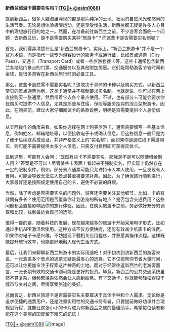 **新西兰旅游卡需要实名吗？[[TG💪+ @esim1088](https://t.me/s/esim1088)]**

提到新西兰，很多人脑海里浮现的都是那片纯净的土地、壮丽的自然风光和悠闲的生活节奏。无论是想体验极限运动，还是享受慢生活，新西兰都无疑是许多人心目中的理想旅行目的地之一。然而，在准备前往新西兰之前，不少游客会面临一个问题：去新西兰玩，是不是需要购买某种“旅游卡”？而这些卡是否需要实名制呢？

首先，我们得弄清楚什么是“新西兰旅游卡”。实际上，“新西兰旅游卡”并不是一个官方术语，而是指代一些专为游客设计的服务卡或通行证，比如景点通票（City Pass）、交通卡（Transport Card）或者一些旅游套餐卡等。这些卡通常包含新西兰各地热门景点的门票、交通服务以及其他附加优惠。它们能帮助游客节省时间和金钱，是很多游客在新西兰旅行时的必备工具。

那么，这些卡到底需不需要实名呢？这取决于具体的卡种以及购买方式。以新西兰常见的景点通票为例，这类卡通常并不强制要求实名制。也就是说，你可以在网上直接购买一张通票，然后带着它去各个景点使用。不过，也有部分卡可能会要求你在购买时提供个人信息，尤其是那些与住宿、保险等服务挂钩的综合型旅游卡。因此，在购买前，建议大家仔细阅读卡的条款说明，明确是否需要提供个人身份信息。

从实际操作的角度来看，如果你选择在网上购买旅游卡，通常需要填写一些基本信息，例如姓名、邮箱地址等，以便接收电子卡或确认信息。但这些信息一般只是为了便于后续联系或验证，并非严格意义上的“实名制”。而如果你是通过线下渠道购买，则可能不需要提供太多个人信息，只需支付费用即可获得实体卡。

说到这里，可能有人会问：“既然有些卡不需要实名，那我是不是可以随便借给别人用？”答案是不可以！尽管某些卡表面上看起来不强制实名，但实际上仍然存在一定的限制条件。例如，部分景点通票可能只允许持卡人本人使用，一旦发现有人冒用，可能会导致无法进入景点甚至被要求补票。因此，为了确保旅行顺利进行，大家最好还是按照规定使用自己的卡，避免不必要的麻烦。

当然，除了考虑是否需要实名的问题外，游客还需要关注其他细节。比如，卡的有效期有多长？使用范围是否覆盖你计划游览的所有地点？是否包含交通费用？这些问题都会直接影响到你的旅行体验。因此，在购买旅游卡之前，务必做好充分的调查和比较，找到最适合自己的选项。

值得一提的是，随着科技的发展，现在越来越多的旅游卡开始采用电子形式，比如通过手机APP激活后使用。这种方式不仅方便快捷，还能有效减少纸质卡的浪费。如果你对电子卡感兴趣，不妨提前下载相关应用程序，并熟悉其操作流程。这样既能提升旅行效率，也能更好地融入现代生活方式。

最后，让我们来聊聊新西兰旅游卡的实际用途吧！对于初次到访新西兰的游客来说，一张涵盖多个景点的通票无疑是最省心的选择。它不仅能帮你节省大量时间，还可以让你更加专注于探索这片神奇的土地。而对于经常往返新西兰的老游客而言，一张长期有效的交通卡则可能是更好的投资。毕竟，新西兰的公共交通系统虽然不算复杂，但频繁换乘依然会让人感到疲惫。有了交通卡，你就能够轻松穿梭于城市与乡村之间，尽情享受旅途的美好。

总而言之，新西兰旅游卡是否需要实名主要取决于具体卡种和个人需求。无论你是追求便捷的通票用户，还是注重实用性的交通卡持有者，只要提前做好功课并合理规划行程，就能让这张小小的卡片成为你新西兰之旅的最佳助手。希望每位读者都能在这个美丽的国度留下难忘的记忆！

[[TG💪+ @esim1088](https://t.me/s/esim1088) ![Image](https://i.postimg.cc/4NQfJmqS/Snipaste-2025-05-13-00-14-12.png)]